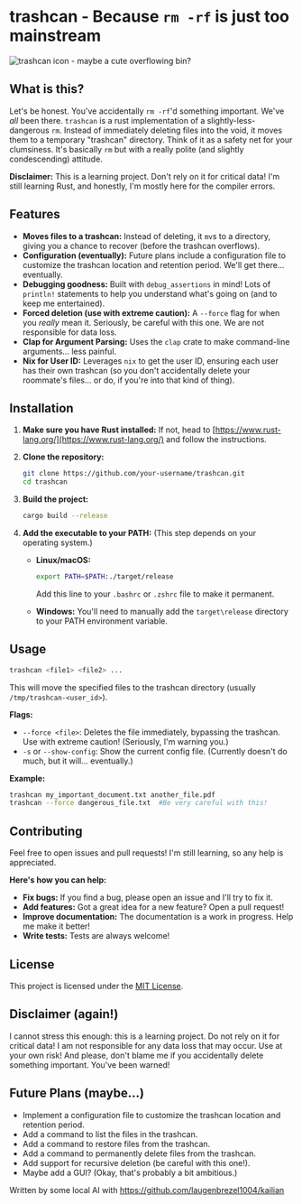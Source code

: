 # trashcan - Because `rm -rf` is just too mainstream

![trashcan icon - maybe a cute overflowing bin?](https://via.placeholder.com/150/FF0000/FFFFFF?text=Trashcan+Icon)

## What is this?

Let's be honest. You've accidentally `rm -rf`'d something important. We've *all* been there.  `trashcan` is a rust implementation of a slightly-less-dangerous `rm`. Instead of immediately deleting files into the void, it moves them to a temporary "trashcan" directory.  Think of it as a safety net for your clumsiness.  It's basically `rm` but with a really polite (and slightly condescending) attitude.

**Disclaimer:** This is a learning project. Don't rely on it for critical data!  I'm still learning Rust, and honestly, I'm mostly here for the compiler errors.

## Features

*   **Moves files to a trashcan:**  Instead of deleting, it `mv`s to a directory, giving you a chance to recover (before the trashcan overflows).
*   **Configuration (eventually):** Future plans include a configuration file to customize the trashcan location and retention period.  We'll get there... eventually.
*   **Debugging goodness:** Built with `debug_assertions` in mind!  Lots of `println!` statements to help you understand what's going on (and to keep me entertained).
*   **Forced deletion (use with extreme caution):** A `--force` flag for when you *really* mean it.  Seriously, be careful with this one. We are not responsible for data loss.
*   **Clap for Argument Parsing:** Uses the `clap` crate to make command-line arguments... less painful.
*   **Nix for User ID:**  Leverages `nix` to get the user ID, ensuring each user has their own trashcan (so you don't accidentally delete your roommate's files... or do, if you're into that kind of thing).

## Installation

1.  **Make sure you have Rust installed:** If not, head to [https://www.rust-lang.org/](https://www.rust-lang.org/) and follow the instructions.

2.  **Clone the repository:**

    ```bash
    git clone https://github.com/your-username/trashcan.git
    cd trashcan
    ```

3.  **Build the project:**

    ```bash
    cargo build --release
    ```

4.  **Add the executable to your PATH:**  (This step depends on your operating system.)

    *   **Linux/macOS:**

        ```bash
        export PATH=$PATH:./target/release
        ```

        Add this line to your `.bashrc` or `.zshrc` file to make it permanent.

    *   **Windows:**  You'll need to manually add the `target\release` directory to your PATH environment variable.

## Usage

```bash
trashcan <file1> <file2> ...
```

This will move the specified files to the trashcan directory (usually `/tmp/trashcan-<user_id>`).

**Flags:**

*   `--force <file>`:  Deletes the file immediately, bypassing the trashcan. Use with extreme caution!  (Seriously, I'm warning you.)
*   `-s` or `--show-config`: Show the current config file. (Currently doesn't do much, but it will... eventually.)

**Example:**

```bash
trashcan my_important_document.txt another_file.pdf
trashcan --force dangerous_file.txt  #Be very careful with this!
```

## Contributing

Feel free to open issues and pull requests!  I'm still learning, so any help is appreciated.

**Here's how you can help:**

*   **Fix bugs:** If you find a bug, please open an issue and I'll try to fix it.
*   **Add features:**  Got a great idea for a new feature?  Open a pull request!
*   **Improve documentation:**  The documentation is a work in progress.  Help me make it better!
*   **Write tests:**  Tests are always welcome!

## License

This project is licensed under the [MIT License](LICENSE).

## Disclaimer (again!)

I cannot stress this enough: this is a learning project.  Do not rely on it for critical data!  I am not responsible for any data loss that may occur. Use at your own risk!  And please, don't blame me if you accidentally delete something important. You've been warned!

## Future Plans (maybe...)

*   Implement a configuration file to customize the trashcan location and retention period.
*   Add a command to list the files in the trashcan.
*   Add a command to restore files from the trashcan.
*   Add a command to permanently delete files from the trashcan.
*   Add support for recursive deletion (be careful with this one!).
*   Maybe add a GUI? (Okay, that's probably a bit ambitious.)

Written by some local AI with https://github.com/laugenbrezel1004/kailian